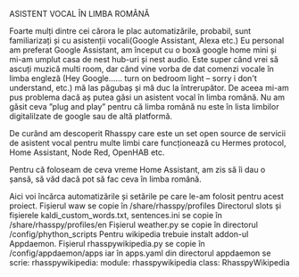 ASISTENT VOCAL ÎN LIMBA ROMÂNĂ

Foarte mulți dintre cei cărora le plac automatizările, probabil, sunt familiarizați și cu asistenții vocali(Google Assistant, Alexa etc.) Eu personal am preferat Google Assistant, am început cu o boxă google home mini și mi-am umplut casa de nest hub-uri și nest audio. Este super când vrei să ascuți muzică multi room, dar când vine vorba de dat comenzi vocale în limba engleză (Hey Google…… turn on bedroom light – sorry i don't understand, etc.) mă las păgubaș și mă duc la întrerupător. De aceea mi-am pus problema dacă aș putea găsi un asistent vocal în limba română. Nu am găsit ceva ”plug and play” pentru că limba română nu este în lista limbilor digitalilzate de google sau de altă platformă.

De curând am descoperit Rhasspy care este un set open source de servicii de asistent vocal pentru multe limbi care funcționează cu Hermes protocol, Home Assistant, Node Red, OpenHAB etc.

Pentru că foloseam de ceva vreme Home Assistant, am zis să îi dau o șansă, să văd dacă pot să fac ceva în limba română.

Aici voi încărca automatizările și setările pe care le-am folosit pentru acest proiect. Fișierul waw se copie în /share/rhasspy/profiles Directorul slots și fișierele kaldi_custom_words.txt, sentences.ini se copie în /share/rhasspy/profiles/en Fișierul weather.py se copie în directorul /config/phython_scripts Pentru wikipedia trebuie instalt addon-ul Appdaemon. Fișierul rhasspywikipedia.py se copie în /config/appdaemon/apps iar în apps.yaml din directorul appdaemon se scrie: rhasspywikipedia: module: rhasspywikipedia class: RhasspyWikipedia

